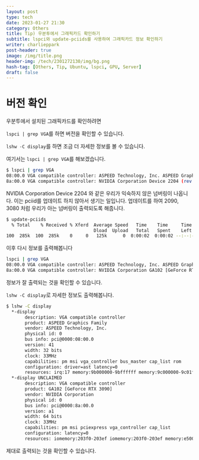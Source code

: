 ```yaml
---
layout: post
type: tech
date: 2023-01-27 21:30
category: Others
title: Tip) 우분투에서 그래픽카드 확인하기
subtitle: lspci와 update-pciids를 사용하여 그래픽카드 정보 확인하기
writer: charlieppark
post-header: true
image: /img/title.png
header-img: /tech/2301272130/img/bg.png
hash-tag: [Others, Tip, Ubuntu, lspci, GPU, Server]
draft: false
---
```


# 버전 확인

우분투에서 설치된 그래픽카드를 확인하려면

`lspci | grep VGA`를 하면 버전을 확인할 수 있습니다.

`lshw -C display`를 하면 조금 더 자세한 정보를 볼 수 있습니다.

여기서는 `lspci | grep VGA`를 해보겠습니다.

```bash
$ lspci | grep VGA
08:00.0 VGA compatible controller: ASPEED Technology, Inc. ASPEED Graphics Family (rev 41)
8a:00.0 VGA compatible controller: NVIDIA Corporation Device 2204 (rev a1)
```

NVIDIA Corporation Device 2204 와 같은 우리가 익숙하지 않은 넘버링이 나옵니다. 이는 pciid를 업데이트 하지 않아서 생기는 일입니다. 업데이트를 하여 2090, 3080 처럼 우리가 아는 넘버링이 출력되도록 해줍니다.

```bash
$ update-pciids
  % Total    % Received % Xferd  Average Speed   Time    Time     Time  Current
                                 Dload  Upload   Total   Spent    Left  Speed
100  285k  100  285k    0     0   125k      0  0:00:02  0:00:02 --:--:--  125k
```

이후 다시 정보를 출력해봅니다

```bash
lspci | grep VGA
08:00.0 VGA compatible controller: ASPEED Technology, Inc. ASPEED Graphics Family (rev 41)
8a:00.0 VGA compatible controller: NVIDIA Corporation GA102 [GeForce RTX 3090] (rev a1)
```

정보가 잘 출력되는 것을 확인할 수 있습니다.

`lshw -C display`로 자세한 정보도 출력해봅니다.

```bash
$ lshw -C display
  *-display
       description: VGA compatible controller
       product: ASPEED Graphics Family
       vendor: ASPEED Technology, Inc.
       physical id: 0
       bus info: pci@0000:08:00.0
       version: 41
       width: 32 bits
       clock: 33MHz
       capabilities: pm msi vga_controller bus_master cap_list rom
       configuration: driver=ast latency=0
       resources: irq:17 memory:9b000000-9bffffff memory:9c000000-9c01ffff ioport:1000(size=128) memory:c0000-dffff
  *-display UNCLAIMED
       description: VGA compatible controller
       product: GA102 [GeForce RTX 3090]
       vendor: NVIDIA Corporation
       physical id: 0
       bus info: pci@0000:8a:00.0
       version: a1
       width: 64 bits
       clock: 33MHz
       capabilities: pm msi pciexpress vga_controller cap_list
       configuration: latency=0
       resources: iomemory:203f0-203ef iomemory:203f0-203ef memory:e5000000-e5ffffff memory:203fe0000000-203fefffffff memory:203ff0000000-203ff1ffffff ioport:d000(size=128) memory:e6000000-e607ffff
```

제대로 출력되는 것을 확인할 수 있습니다.
